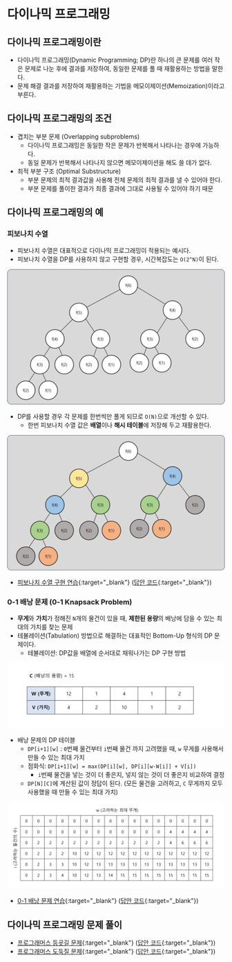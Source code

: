 # 다이나믹 프로그래밍

## 다이나믹 프로그래밍이란

- 다이나믹 프로그래밍(Dynamic Programming; DP)란 하나의 큰 문제를 여러 작은 문제로 나눈 후에 결과를 저장하여, 동일한 문제를 풀 때 재활용하는 방법을 말한다.
- 문제 해결 결과를 저장하여 재활용하는 기법을 메모이제이션(Memoization)이라고 부른다.

## 다이나믹 프로그래밍의 조건

- 겹치는 부분 문제 (Overlapping subproblems)
  - 다이나믹 프로그래밍은 동일한 작은 문제가 반복해서 나타나는 경우에 가능하다.
  - 동일 문제가 반복해서 나타나지 않으면 메모이제이션을 해도 쓸 데가 없다.
- 최적 부분 구조 (Optimal Substructure)
  - 부분 문제의 최적 결과값을 사용해 전체 문제의 최적 결과를 낼 수 있어야 한다.
  - 부분 문제를 풀이한 결과가 최종 결과에 그대로 사용될 수 있어야 하기 때문

## 다이나믹 프로그래밍의 예

### 피보나치 수열

- 피보나치 수열은 대표적으로 다이나믹 프로그래밍이 적용되는 예시다.
- 피보나치 수열을 DP를 사용하지 않고 구현할 경우, 시간복잡도는 `O(2^N)`이 된다.

![피보나치 수열](img/section2/1.png)

- DP를 사용할 경우 각 문제를 한번씩만 풀게 되므로 `O(N)`으로 개선할 수 있다.
  - 한번 피보나치 수열 값은 **배열**이나 **해시 테이블**에 저장해 두고 재활용한다.

![피보나치 수열(DP)](img/section2/2.png)

- [피보나치 수열 구현 연습](https://github.com/abel-shin/pccp-java/blob/main/src/extra/Practice1.java){:target="_blank"} ([답안 코드](https://github.com/abel-shin/pccp-java/blob/main/src/extra/Practice2.java){:target="_blank"})


### 0-1 배낭 문제 (0-1 Knapsack Problem)

- **무게**와 **가치**가 정해진 `N`개의 물건이 있을 때, **제한된 용량**의 배낭에 담을 수 있는 최대의 가치를 찾는 문제
- 테뷸레이션(Tabulation) 방법으로 해결하는 대표적인 Bottom-Up 형식의 DP 문제이다.
  - 테뷸레이션: DP값을 배열에 순서대로 채워나가는 DP 구현 방법

![배낭 문제 표](img/section2/3.png)

- 배낭 문제의 DP 테이블
  - `DP[i+1][w]` : `0`번째 물건부터 `i`번째 물건 까지 고려했을 때, `w` 무게를 사용해서 만들 수 있는 최대 가치
  - 점화식: `DP[i+1][w] = max(DP[i][w], DP[i][w-W[i]] + V[i])`
    - `i`번째 물건을 넣는 것이 더 좋은지, 넣지 않는 것이 더 좋은지 비교하여 결정
  - `DP[N][C]`에 계산된 값이 정답이 된다. (모든 물건을 고려하고, `C` 무게까지 모두 사용했을 때 만들 수 있는 최대 가치)

![배낭 문제 DP 테이블](img/section2/4.png)

- [0-1 배낭 문제 연습](https://github.com/abel-shin/pccp-java/blob/main/src/extra/Practice3.java){:target="_blank"} ([답안 코드](https://github.com/abel-shin/pccp-java/blob/main/src/extra/Practice4.java){:target="_blank"})


## 다이나믹 프로그래밍 문제 풀이

- [프로그래머스 등굣길 문제](https://school.programmers.co.kr/learn/courses/30/lessons/42898){:target="_blank"} ([답안 코드](https://github.com/abel-shin/pccp-java/blob/main/src/extra/Solution1.java){:target="_blank"})
- [프로그래머스 도둑질 문제](https://school.programmers.co.kr/learn/courses/30/lessons/42897){:target="_blank"} ([답안 코드](https://github.com/abel-shin/pccp-java/blob/main/src/extra/Solution2.java){:target="_blank"})
